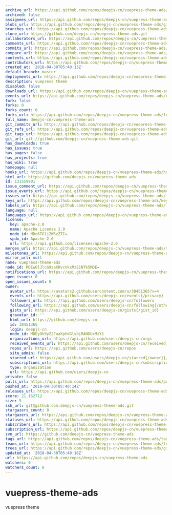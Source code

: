 ```yaml
---
archive_url: https://api.github.com/repos/deepjs-cn/vuepress-theme-ads/{archive_format}{/ref}
archived: false
assignees_url: https://api.github.com/repos/deepjs-cn/vuepress-theme-ads/assignees{/user}
blobs_url: https://api.github.com/repos/deepjs-cn/vuepress-theme-ads/git/blobs{/sha}
branches_url: https://api.github.com/repos/deepjs-cn/vuepress-theme-ads/branches{/branch}
clone_url: https://github.com/deepjs-cn/vuepress-theme-ads.git
collaborators_url: https://api.github.com/repos/deepjs-cn/vuepress-theme-ads/collaborators{/collaborator}
comments_url: https://api.github.com/repos/deepjs-cn/vuepress-theme-ads/comments{/number}
commits_url: https://api.github.com/repos/deepjs-cn/vuepress-theme-ads/commits{/sha}
compare_url: https://api.github.com/repos/deepjs-cn/vuepress-theme-ads/compare/{base}...{head}
contents_url: https://api.github.com/repos/deepjs-cn/vuepress-theme-ads/contents/{+path}
contributors_url: https://api.github.com/repos/deepjs-cn/vuepress-theme-ads/contributors
created_at: '2018-04-30T05:40:13Z'
default_branch: master
deployments_url: https://api.github.com/repos/deepjs-cn/vuepress-theme-ads/deployments
description: vuepress theme
disabled: false
downloads_url: https://api.github.com/repos/deepjs-cn/vuepress-theme-ads/downloads
events_url: https://api.github.com/repos/deepjs-cn/vuepress-theme-ads/events
fork: false
forks: 0
forks_count: 0
forks_url: https://api.github.com/repos/deepjs-cn/vuepress-theme-ads/forks
full_name: deepjs-cn/vuepress-theme-ads
git_commits_url: https://api.github.com/repos/deepjs-cn/vuepress-theme-ads/git/commits{/sha}
git_refs_url: https://api.github.com/repos/deepjs-cn/vuepress-theme-ads/git/refs{/sha}
git_tags_url: https://api.github.com/repos/deepjs-cn/vuepress-theme-ads/git/tags{/sha}
git_url: git://github.com/deepjs-cn/vuepress-theme-ads.git
has_downloads: true
has_issues: true
has_pages: false
has_projects: true
has_wiki: true
homepage: null
hooks_url: https://api.github.com/repos/deepjs-cn/vuepress-theme-ads/hooks
html_url: https://github.com/deepjs-cn/vuepress-theme-ads
id: 131559901
issue_comment_url: https://api.github.com/repos/deepjs-cn/vuepress-theme-ads/issues/comments{/number}
issue_events_url: https://api.github.com/repos/deepjs-cn/vuepress-theme-ads/issues/events{/number}
issues_url: https://api.github.com/repos/deepjs-cn/vuepress-theme-ads/issues{/number}
keys_url: https://api.github.com/repos/deepjs-cn/vuepress-theme-ads/keys{/key_id}
labels_url: https://api.github.com/repos/deepjs-cn/vuepress-theme-ads/labels{/name}
language: null
languages_url: https://api.github.com/repos/deepjs-cn/vuepress-theme-ads/languages
license:
  key: apache-2.0
  name: Apache License 2.0
  node_id: MDc6TGljZW5zZTI=
  spdx_id: Apache-2.0
  url: https://api.github.com/licenses/apache-2.0
merges_url: https://api.github.com/repos/deepjs-cn/vuepress-theme-ads/merges
milestones_url: https://api.github.com/repos/deepjs-cn/vuepress-theme-ads/milestones{/number}
mirror_url: null
name: vuepress-theme-ads
node_id: MDEwOlJlcG9zaXRvcnkxMzE1NTk5MDE=
notifications_url: https://api.github.com/repos/deepjs-cn/vuepress-theme-ads/notifications{?since,all,participating}
open_issues: 0
open_issues_count: 0
owner:
  avatar_url: https://avatars2.githubusercontent.com/u/38451365?v=4
  events_url: https://api.github.com/users/deepjs-cn/events{/privacy}
  followers_url: https://api.github.com/users/deepjs-cn/followers
  following_url: https://api.github.com/users/deepjs-cn/following{/other_user}
  gists_url: https://api.github.com/users/deepjs-cn/gists{/gist_id}
  gravatar_id: ''
  html_url: https://github.com/deepjs-cn
  id: 38451365
  login: deepjs-cn
  node_id: MDEyOk9yZ2FuaXphdGlvbjM4NDUxMzY1
  organizations_url: https://api.github.com/users/deepjs-cn/orgs
  received_events_url: https://api.github.com/users/deepjs-cn/received_events
  repos_url: https://api.github.com/users/deepjs-cn/repos
  site_admin: false
  starred_url: https://api.github.com/users/deepjs-cn/starred{/owner}{/repo}
  subscriptions_url: https://api.github.com/users/deepjs-cn/subscriptions
  type: Organization
  url: https://api.github.com/users/deepjs-cn
private: false
pulls_url: https://api.github.com/repos/deepjs-cn/vuepress-theme-ads/pulls{/number}
pushed_at: '2018-04-30T05:40:14Z'
releases_url: https://api.github.com/repos/deepjs-cn/vuepress-theme-ads/releases{/id}
score: 21.162712
size: 5
ssh_url: git@github.com:deepjs-cn/vuepress-theme-ads.git
stargazers_count: 0
stargazers_url: https://api.github.com/repos/deepjs-cn/vuepress-theme-ads/stargazers
statuses_url: https://api.github.com/repos/deepjs-cn/vuepress-theme-ads/statuses/{sha}
subscribers_url: https://api.github.com/repos/deepjs-cn/vuepress-theme-ads/subscribers
subscription_url: https://api.github.com/repos/deepjs-cn/vuepress-theme-ads/subscription
svn_url: https://github.com/deepjs-cn/vuepress-theme-ads
tags_url: https://api.github.com/repos/deepjs-cn/vuepress-theme-ads/tags
teams_url: https://api.github.com/repos/deepjs-cn/vuepress-theme-ads/teams
trees_url: https://api.github.com/repos/deepjs-cn/vuepress-theme-ads/git/trees{/sha}
updated_at: '2018-04-30T05:40:16Z'
url: https://api.github.com/repos/deepjs-cn/vuepress-theme-ads
watchers: 0
watchers_count: 0
---
```


# vuepress-theme-ads
vuepress theme

